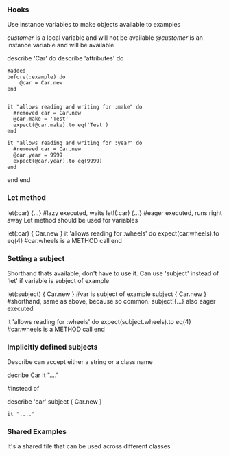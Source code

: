 ### Hooks
Use instance variables to make objects available to examples

*customer* is a local variable and will not be available
*@customer* is an instance variable and will be available

describe 'Car' do
  describe 'attributes' do

    #added
    before(:example) do
        @car = Car.new
    end


    it "allows reading and writing for :make" do
      #removed car = Car.new
      @car.make = 'Test'
      expect(@car.make).to eq('Test')
    end
    
    it "allows reading and writing for :year" do
      #removed car = Car.new
      @car.year = 9999
      expect(@car.year).to eq(9999)
    end
  end
end

### Let method
let(:car) {...} #lazy executed, waits
let!(:car) {...} #eager executed, runs right away
Let method should be used for variables

let(:car) { Car.new }
it 'allows reading for :wheels' do
    expect(car.wheels).to eq(4)  #car.wheels is a METHOD call
end

### Setting a subject
Shorthand thats available, don't have to use it.
Can use 'subject' instead of 'let' if variable is subject of example

let(:subject) { Car.new } #var is subject of example
subject { Car.new } #shorthand, same as above, because so common. subject!{...} also eager executed

it 'allows reading for :wheels' do
    expect(subject.wheels).to eq(4)  #car.wheels is a METHOD call
end

### Implicitly defined subjects
Describe can accept either a string or a class name

decribe Car
    it "...."

#instead of

describe 'car'
    subject { Car.new }

    it "...."

### Shared Examples
It's a shared file that can be used across different classes